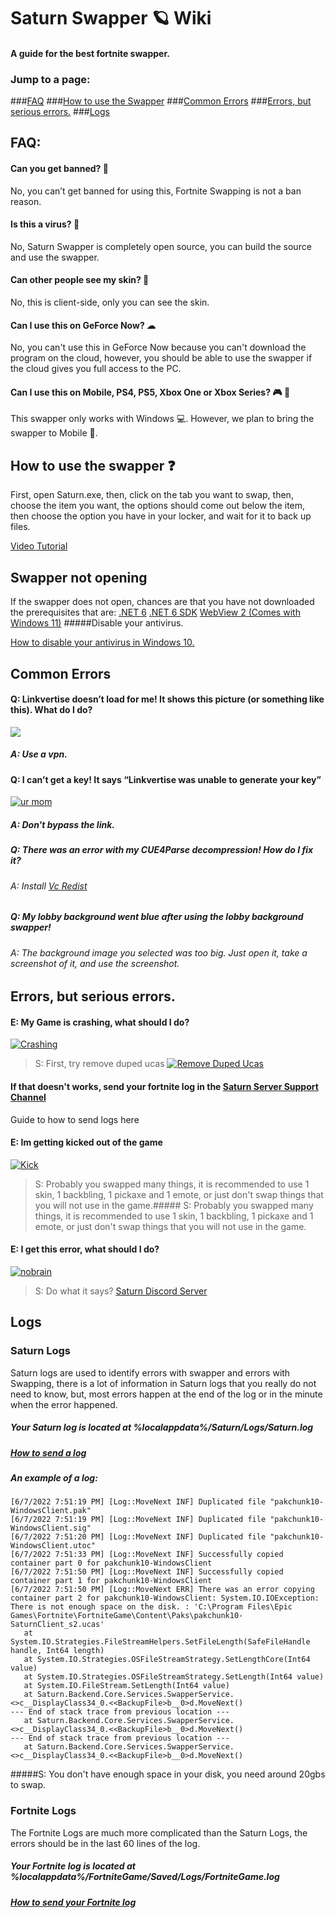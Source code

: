 # Saturn Swapper 🪐 Wiki
#### A guide for the best fortnite swapper.

### Jump to a page:
###[FAQ](https://github.com/RaiderxD404/SaturnSwapperGuide/blob/main/Wiki.md#faq "FAQ")
###[How to use the Swapper](https://github.com/RaiderxD404/SaturnSwapperGuide/blob/main/Wiki.md#how-to-use-the-swapper- "How to use the Swapper")
###[Common Errors](https://github.com/RaiderxD404/SaturnSwapperGuide/blob/main/Wiki.md#common-errors "Common Errors")
###[Errors, but serious errors.](http://https://github.com/RaiderxD404/SaturnSwapperGuide/blob/main/Wiki.md#errors-but-serious-errors "Errors, but serious errors.")
###[Logs](https://github.com/RaiderxD404/SaturnSwapperGuide/blob/main/Wiki.md#logs "Logs")




## FAQ:
#### Can you get banned? 🔨
No, you can’t get banned for using this, Fortnite Swapping is not a ban reason.
####  Is this a virus? 🦠
No, Saturn Swapper is completely open source, you can build the source and use the swapper.
#### Can other people see my skin? 👀
No, this is client-side, only you can see the skin.
#### Can I use this on GeForce Now? ☁
No, you can't use this in GeForce Now because you can't download the program on the cloud, however, you should be able to use the swapper if the cloud gives you full access to the PC.
#### Can I use this on Mobile, PS4, PS5, Xbox One or Xbox Series? 🎮 📱
This swapper only works with Windows 💻. However, we plan to bring the swapper to Mobile 📱.


## How to use the swapper ❓


First, open Saturn.exe, then, click on the tab you want to swap, then, choose the item you want, the options should come out below the item, then choose the option you have in your locker, and wait for it to back up files.

[Video Tutorial](https://solar-stern-galaxy.is-a-skid.me/aj4R01Bs "Video Tutorial")



## Swapper not opening 

If the swapper does not open, chances are that you have not downloaded the prerequisites that are:
[.NET 6](http://dotnet.microsoft.com/en-us/download/dotnet/thank-you/runtime-desktop-6.0.1-windows-x64-installer ".NET 6.0")
[.NET 6 SDK](http://dotnet.microsoft.com/en-us/download/dotnet/thank-you/sdk-6.0.201-windows-x64-installer ".NET 6.0 SDK")
[WebView 2 (Comes with Windows 11)](https://go.microsoft.com/fwlink/p/?LinkId=2124703 "WebView (Comes with Windows 11)")
#####Disable your antivirus.

[How to disable your antivirus in Windows 10.](https://i.upload.systems/fzX0bgVj  "How to disable your antivirus in Windows 10.")


## Common Errors

#### Q: Linkvertise doesn’t load for me! It shows this picture (or something like this). What do I do?
[![](https://media.discordapp.net/attachments/930442711255900200/930510745962151946/unknown.png)](https://media.discordapp.net/attachments/930442711255900200/930510745962151946/unknown.png)
##### A: Use a vpn.

#### Q:  I can’t get a key! It says “Linkvertise was unable to generate your key”
[![](https://media.discordapp.net/attachments/930442711255900200/930853415741976626/IMG_7424.png "ur mom")](http://https://media.discordapp.net/attachments/930442711255900200/930853415741976626/IMG_7424.png "ur mom")
##### A: Don't bypass the link. 

#####  Q: There was an error with my CUE4Parse decompression! How do I fix it?
###### A: Install [Vc Redist](https://aka.ms/vs/16/release/vc_redist.x64.exe)

##### Q: My lobby background went blue after using the lobby background swapper!
###### A: The background image you selected was too big. Just open it, take a screenshot of it, and use the screenshot.

## Errors, but serious errors.

#### E: My Game is crashing, what should I do?
[![Crashing](https://media.discordapp.net/attachments/930441422669242378/986757994349985802/unknown.png "Crashing")](http://https://media.discordapp.net/attachments/930441422669242378/986757994349985802/unknown.png "Crashing")
>  S: First, try remove duped ucas
[![Remove Duped Ucas](https://cdn.upload.systems/uploads/SZrE9qxW.png "Remove Duped Ucas")](https://cdn.upload.systems/uploads/SZrE9qxW.png "Remove Duped Ucas")
#### If that doesn't works, send your fortnite log in the [Saturn Server Support Channel](https://discord.gg/HpErhNBqB4 "Saturn Server Support Channel")

 Guide to how to send logs here

#### E: Im getting kicked out of the game
[![Kick](https://media.discordapp.net/attachments/930441422669242378/967377016548646932/unknown.png?width=1191&height=670 "Kick")](http://https://media.discordapp.net/attachments/930441422669242378/967377016548646932/unknown.png?width=1191&height=670 "Kick")
>  S: Probably you swapped many things, it is recommended to use 1 skin, 1 backbling, 1 pickaxe and 1 emote, or just don't swap things that you will not use in the game.##### S: Probably you swapped many things, it is recommended to use 1 skin, 1 backbling, 1 pickaxe and 1 emote, or just don't swap things that you will not use in the game.

#### E: I get this error, what should I do?
[![nobrain](https://media.discordapp.net/attachments/930441422669242378/985669190528679956/unknown.png "nobrain")](https://media.discordapp.net/attachments/930441422669242378/985669190528679956/unknown.png "nobrain")

> S: Do what it says? [Saturn Discord Server](http://discord.gg/saturn "Saturn Discord Server")

## Logs

### Saturn Logs

Saturn logs are used to identify errors with swapper and errors with Swapping, there is a lot of information in Saturn logs that you really do not need to know, but, most errors happen at the end of the log or in the minute when the error happened.

##### Your Saturn log is located at %localappdata%/Saturn/Logs/Saturn.log
##### [How to send a log](https://solar-stern-galaxy.is-a-skid.me/LZQ58t0g "How to send a log")
##### An example of a log:

```
[6/7/2022 7:51:19 PM] [Log::MoveNext INF] Duplicated file "pakchunk10-WindowsClient.pak"
[6/7/2022 7:51:19 PM] [Log::MoveNext INF] Duplicated file "pakchunk10-WindowsClient.sig"
[6/7/2022 7:51:20 PM] [Log::MoveNext INF] Duplicated file "pakchunk10-WindowsClient.utoc"
[6/7/2022 7:51:33 PM] [Log::MoveNext INF] Successfully copied container part 0 for pakchunk10-WindowsClient
[6/7/2022 7:51:50 PM] [Log::MoveNext INF] Successfully copied container part 1 for pakchunk10-WindowsClient
[6/7/2022 7:51:50 PM] [Log::MoveNext ERR] There was an error copying container part 2 for pakchunk10-WindowsClient: System.IO.IOException: There is not enough space on the disk. : 'C:\Program Files\Epic Games\Fortnite\FortniteGame\Content\Paks\pakchunk10-SaturnClient_s2.ucas'
   at System.IO.Strategies.FileStreamHelpers.SetFileLength(SafeFileHandle handle, Int64 length)
   at System.IO.Strategies.OSFileStreamStrategy.SetLengthCore(Int64 value)
   at System.IO.Strategies.OSFileStreamStrategy.SetLength(Int64 value)
   at System.IO.FileStream.SetLength(Int64 value)
   at Saturn.Backend.Core.Services.SwapperService.<>c__DisplayClass34_0.<<BackupFile>b__0>d.MoveNext()
--- End of stack trace from previous location ---
   at Saturn.Backend.Core.Services.SwapperService.<>c__DisplayClass34_0.<<BackupFile>b__0>d.MoveNext()
--- End of stack trace from previous location ---
   at Saturn.Backend.Core.Services.SwapperService.<>c__DisplayClass34_0.<<BackupFile>b__0>d.MoveNext()
```
#####S: You don't have enough space in your disk, you need around 20gbs to swap.


### Fortnite Logs

The Fortnite Logs are much more complicated than the Saturn Logs, the errors should be in the last 60 lines of the log.
##### Your Fortnite log is located at %localappdata%/FortniteGame/Saved/Logs/FortniteGame.log
##### [How to send your Fortnite log](https://solar-stern-galaxy.is-a-skid.me/CyiN5Ayj "How to send your Fortnite log")
